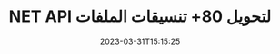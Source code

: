 ---
############################# Static ############################
layout: "product"
date: 2023-03-31T15:15:25
draft: false

product: "Conversion"
product_tag: "conversion"
platform: .NET
platform_tag: net

############################# Head ############################
head_title: "C# واجهة برمجة تطبيقات تحويل مستند .NET | تحويل صور PDF Word Excel PPTX HTML"
head_description: "C# .NET Document Conversion API. تحويل ملفات PDF Word DOC DOCX و Excel Spreadsheets PPT PPTX و HTML و PSD و MPT MPP والبريد الإلكتروني MSG EMLX و AutoCAD وتنسيقات ملفات الصور."

############################# Header ############################
title: "NET API لتحويل 80+ تنسيقات الملفات"
description: "واجهة برمجة تطبيقات بسيطة لدمج وظائف تحويل المستندات والصور في تطبيقات .NET دون تثبيت أي برامج خارجية."
button:
    enable: true
    icon: "fas fa-arrow-down"
    label: "تحميل النسخة التجريبية المجانية"
    link: "https://downloads.groupdocs.com/conversion/net"

############################# SubMenu ############################
submenu:
    enable: true
    
    left:
        img_alt: "GroupDocs.Conversion for .NET"
        image: "https://www.groupdocs.cloud/templates/groupdocs/images/product-logos/groupdocs-conversion-net.png"
        product: "GroupDocs.Conversion"
        platform: ".NET"

    middle:
        button:
            # button loop
            - link: "#overview"
              text: "ملخص"

            # button loop
            - link: "#features"
              text: "سمات"

            # button loop
            - link: "#support"
              text: "الدعم"

            # button loop
            - link: "https://products.groupdocs.app/conversion"
              text: "عرض حي"

            # button loop
            - link: "https://purchase.groupdocs.com/pricing/conversion/net"
              text: "التسعير"

    right:
        link_download: "https://www.nuget.org/packages/GroupDocs.Conversion"
        link_learn: "https://docs.groupdocs.com/conversion/net/"
        link_buy: "https://purchase.groupdocs.com"

############################# Overview ############################
overview:
    enable: true
    content: |
      يقدم GroupDocs.Conversion for .NET مجموعة بسيطة من واجهات برمجة التطبيقات ، مما يتيح للمطورين إنشاء تطبيقات تحويل مستندات قوية في C# و ASP.NET والتقنيات الأخرى ذات الصلة بـ .NET. توفر واجهة برمجة تطبيقات GroupDocs.Conversion for .NET للمستخدمين النهائيين حلاً سريعًا وفعالاً وموثوقًا به لتحويل الملفات. وهو يدعم إجراء تحويلات دقيقة بين جميع تنسيقات مستندات الأعمال الشائعة بما في ذلك: PDF و HTML والبريد الإلكتروني ومستندات Microsoft Word وجداول بيانات Excel وعروض PowerPoint التقديمية والمشروع و Photoshop و CorelDraw و AutoCAD والرسوم البيانية وتنسيقات ملفات الصور النقطية وغيرها الكثير. تكتشف مكتبة محول المستندات تلقائيًا تنسيق المستند المصدر وتمنحك كل التحكم لتحويل المستند بأكمله أو صفحات معينة إلى تنسيق الإخراج المطلوب. من الأسهل استبدال الخطوط المفقودة بالخطوط المفضلة وإضافة نص أو علامات مائية للصور إلى أي صفحة مستند.

      يمكن استخدام GroupDocs.Conversion for .NET لتطوير التطبيقات في أي بيئة تطوير تستهدف منصة .NET. وهو متوافق مع جميع اللغات المستندة إلى .NET ويدعم أنظمة التشغيل الشائعة (Windows و Linux و MacOS) حيث يمكن تثبيت أطر عمل Mono أو .NET (بما في ذلك .NET Core).
    tabs:
      enable: true
      
      ## TAB ONE ##
      tab_one:
        description: |
          فيما يلي نظرة عامة على GroupDocs.Conversion for .NET:
        
        right:
          enable: true
          icon: "fab fa-html5"
          title: "ملخص"
          content: |
            * الكشف التلقائي عن نوع الملف
            * تحويل المستندات
            * تحويل العروض التقديمية
            * تحويل جداول البيانات
            * تحويل الصور النقطية
            * تحويل مستندات PDF
            * تحويل تنسيقات أخرى
            * تطبيق العلامة المائية
            * تحديد كلمة مرور الملف
            * تخصيص التحويل

      ## TAB TWO ##
      tab_two:
        description: |
          يدعم GroupDocs.Conversion for .NET التحويل بين جميع [تنسيقات ملفات المستندات] الشائعة والمستخدمة بشكل شائع (https://docs.groupdocs.com/conversion/net/supported-document-formats/).

        left:
          enable: true
          table:
            # table loop
            - title: "تحويل من:"
              content: |
                * ** المستندات **: DOC، DOCX، DOCM، DOT، DOTX، DOTM، RTF، TXT، ODT، OTT
                * ** جداول البيانات **: XLS و XLSX و XLSM و XLSB و CSV و XLS2003 و ODS و TSV و XLT و XLTX و XLTM و XLAM و FODS و SXC
                * ** العروض التقديمية **: PPT، PPTX، PPS، PPSX، ODP، POT، POTX، POTM، PPTM، PPSM، FODP
                * ** الصور **: TIF و TIFF و JPG و JPEG و PNG و GIF و BMP و ICO و DIB و JPC و JPEG-LS و JPEG2000
                * ** محمول **: PDF ، XPS ، OXPS ، EPUB
                * ** HTML **: HTM ، HTML ، MHTML
                * ** ملفات التعريف **: EMZ ، WMZ
                * ** فوتوشوب **: PSD
                * ** المشروع **: MPP، MPT، MPX
                * ** Outlook **: PST، OST
                * ** البريد الإلكتروني **: MSG، EML، EMLX
                * ** الرسوم البيانية **: VSD ، VSDX ، VSDM ، VSS ، VSSM ، VST ، VSTM ، VSX ، VTX ، VDW ، VDX ، SVG ، SVGZ
                * ** أوتوكاد **: DXF ، DWG ، DWF ، STL ، IFC ، DWT
                * ** بوستسكريبت **: EPS ، PS ، PSL ، CGM
                * ** CorelDRAW **: CDR، CMX
                * ** أخرى **: VCF، PLT، LGS، OTG، MD، AI، LOG

        right:
          enable: true
          table:
            # table loop
            - title: "حول الى:"
              content: |
                * ** المستندات **: DOC، DOCX، DOCM، DOT، DOTX، DOTM، RTF، TXT، ODT، OTT
                * ** جداول البيانات **: XLS و XLSX و XLSM و XLSB و CSV و XLS2003 و TSV و XLTX و ODS و XLAM و FODS و DIF و SXC
                * ** العروض التقديمية **: PPT، PPTX، PPS، PPSX، ODP، POTX، POTM، PPTM، PPSM، FODP
                * ** الصور **: TIF، TIFF، JPG، JPEG، PNG، GIF، BMP، ICO، JPEG2000
                * ** ملفات التعريف **: EMF، WMF، EMZ، WMZ
                * ** الرسوم البيانية **: SVGZ
                * ** محمول **: PDF ، XPS
                * ** HTML **: HTM ، HTML ، MHTML
                * ** أخرى **: MD

      ## TAB THREE ##
      tab_three:
        description: |
          يدعم GroupDocs.Conversion for .NET أنظمة التشغيل والأطر ومديري الحزم التالية:
      
        left:
          enable: true
          table:
            # table loop
            - icon: "fab fa-windows"
              title: "أنظمة التشغيل"
              content: |
                Windows Desktop, Windows Server, Windows Azure, Linux, MacOS

            # table loop
            - icon: "fas fa-code"
              title: "الأطر المدعومة"
              content: |
                Frameworks: .NET Framework, .NET Standard, .NET Core, Mono

        right:
          enable: true
          table:
            # table loop
            - icon: "fas fa-box"
              title: "مدير مجموعة"
              content: |
                Nuget

            # table loop
            - icon: "fas fa-tools"
              title: "مدير مجموعة"
              content: |
                Microsoft Visual Studio, Xamarin, MonoDevelop

############################# Features ############################
features:
    enable: true
    title: "ميزات GroupDocs.Conversion for .NET"

    feature:
      # feature loop
      - icon: "fas fa-copy"
        content: "سهولة التكامل والترخيص المقنن"

      # feature loop
      - icon: "fas fa-eye"
        content: "قم بتعيين خيار التكبير الافتراضي عند التحويل إلى كلمات أو شرائح أو خلايا"

      # feature loop
      - icon: "fas fa-bolt"
        content: "قم بالتحويل من / إلى جميع تنسيقات الصور النقطية الشائعة وتعيين صورة DPI والارتفاع والعرض"
      
      # feature loop
      - icon: "fas fa-file-powerpoint"
        content: "قم بتحويل PDF & Image إلى Grayscale & Linearize PDF Document للويب"

      # feature loop
      - icon: "fas fa-code"
        content: "حدد مستوى الإشارة المرجعية ومستوى العنوان والمستوى الموسع في تحويل Word إلى PDF / XPS"

      # feature loop
      - icon: "fas fa-cloud"
        content: "تكوين ووضع علامة مائية في المستند المحول كخلفية لعرضها خلف النص"

      # feature loop
      - icon: "fas fa-remove-format"
        content: "تقديم عنوان البريد الإلكتروني أثناء التحويل من البريد الإلكتروني"

      # feature loop
      - icon: "fas fa-comment-slash"
        content: "قم بتعيين دلائل الخطوط المخصصة وتحميل / استبدال الخط بشكل صريح أثناء تحويل المستند"

      # feature loop
      - icon: "fas fa-location-arrow"
        content: "قم بتعيين الخط الافتراضي لاستبدال الخطوط المفقودة لتحويل المستندات والشرائح وجداول البيانات"

      # feature loop
      - icon: "fas fa-wrench"
        content: "تحويل جدول البيانات بخطوط الشبكة وإزالة التعليقات من الشرائح أثناء التحويل"

      # feature loop
      - icon: "fas fa-columns"
        content: "تحويل صفحات وثيقة محددة بتنسيق PDF وتحويل نطاق خلايا معين في جداول البيانات"

      # feature loop
      - icon: "fas fa-file-word"
        content: "إظهار الأوراق المخفية وتخطي الصفوف والأعمدة الفارغة أثناء تحويل جداول البيانات"

      # feature loop
      - icon: "fas fa-envelope"
        content: "عد إجمالي صفحات المستند وتعيين كلمة المرور إلى مستند غير محمي أثناء التحويل"

      # feature loop
      - icon: "fas fa-print"
        content: "خيار لإزالة التعليقات التوضيحية والملفات المضمنة من PDF"

      # feature loop
      - icon: "fas fa-file-archive"
        content: "أنشئ توصيفًا متوافقًا مع HTML 5 عند التحويل إلى HTML"

      # feature loop
      - icon: "fas fa-lock"
        content: "الكشف التلقائي عن نوع المصدر وإرجاع جميع التحويلات المحتملة عند التحويل من البث"

      # feature loop
      - icon: "fas fa-file-code"
        content: "القدرة على إرجاع كل صفحة في دفق منفصل أثناء التحويل إلى PDF أو HTML"
      
      # feature loop
      - icon: "fas fa-fill-drip"
        content: "إظهار / إخفاء العلامات والتعليقات وتعقب التغييرات أثناء التحويل من Word"

      # feature loop
      - icon: "fas fa-file-excel"
        content: "تحويل DOCX إلى Tiff G3 مع خيار التظليل"

      # feature loop
      - icon: "fas fa-heading"
        content: "تحويل تخطيطات معينة عند التحويل من مستند CAD"

      # feature loop
      - icon: "fas fa-project-diagram"
        content: "التسمية التلقائية عند حفظ المستند المحول إلى ملف"

      # feature loop
      - icon: "fas fa-cube"
        content: "دعم الترخيص المقنن ليتم إصدار فاتورة به بناءً على استخدام واجهة برمجة التطبيقات"

      # feature loop
      - icon: "fab fa-uncharted"
        content: "تحويل الرسوم البيانية إلى تنسيقات ملف معالجة الكلمات"
      
      # feature loop
      - icon: "fab fa-uncharted"
        content: "أضف أرقام الصفحات أثناء تحويل HTML إلى مستند معالجة الكلمات"

      # feature loop
      - icon: "fab fa-uncharted"
        content: "تحويل مستندات XML إلى أي تنسيق بدون تحويل"

      # feature loop
      - icon: "fab fa-uncharted"
        content: "مراقبة تقدم تحويل الملف (البداية والنهاية) مباشرة من التطبيق من جانب العميل"

    more_feature:
      # more_feature_loop
      - title: "قم بتحويل تنسيقات المستندات بسهولة"
        content: |
          باستخدام GroupDocs.Conversion for .NET ، يعد تحويل تنسيق ملف المستند أمرًا سهلاً للغاية. يوضح المثال التالي كيفية تحويل ملف PDF إلى ملف DOC باستخدام C#:  
            
          {features.more_feature.step1} 
          {features.more_feature.step2} 
          {features.more_feature.step3} 
            
          ```csharp    
           // تحميل ملف المصدر DOCX للتحويل
          var converter = new GroupDocs.Conversion.Converter("input.docx");
          // إعداد خيارات التحويل للتنسيق الهدف PDF
          var convertOptions = converter.GetPossibleConversions()["pdf"].ConvertOptions;
          // تحويل إلى تنسيق PDF
          converter.Convert("output.pdf", convertOptions);
          ```
            
      # more_feature_loop
      - title: "التحويل إلى تنسيقات الصور"
        content: "يمكن استخدام GroupDocs.Conversion for .NET لتطوير التطبيقات في أي بيئة تطوير تستهدف منصة .NET. وهو متوافق مع جميع اللغات المستندة إلى .NET ويدعم أنظمة التشغيل الشائعة (Windows و Linux و MacOS) حيث يمكن تثبيت أطر عمل Mono أو .NET (بما في ذلك .NET Core)."

      # more_feature_loop
      - title: "يدعم أنواع تنسيقات PDF المختلفة"
        content: |
          تدعم واجهة برمجة تطبيقات GroupDocs.Conversion for .NET تحويل المستندات إلى أنواع / تنسيقات PDF التالية:  
            
          * PdfA_1A
          * PdfA_1B
          * PdfA_2A
          * PdfA_3A
          * PdfA_2B
          * PdfA_2U
          * PdfA_3B
          * PdfA_3U
          * v1_3
          * v1_4
          * v1_5
          * v1_6
          * v1_7
          * PdfX_1A
          * PdfX3

############################# Support ############################
support:
    enable: true

############################# Solutions ############################
solutions:
    enable: true
    title: "تقدم GroupDocs.Conversion واجهات برمجة تطبيقات تحويل المستندات لبيئات التطوير الشائعة الأخرى"

    solution:
        # solution loop
        - img_alt: "GroupDocs.Conversion لجافا"
          image: "https://www.groupdocs.cloud/templates/groupdocs/images/product-logos/groupdocs-conversion-java.png"
          product: "GroupDocs.Conversion"
          platform: "جافا"
          link: "/ تحويل / جافا /"

############################# Back to top ###############################
back_to_top:
  enable: true
---